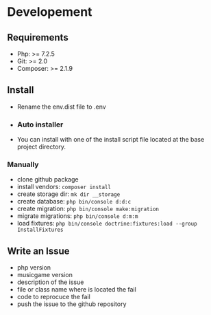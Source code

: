 # Developement

## Requirements

- Php: >= 7.2.5
- Git: >= 2.0
- Composer: >= 2.1.9

## Install

- Rename the env.dist file to .env

- ### Auto installer

- You can install with one of the install script file located at the base project directory.

### Manually

- clone github package
- install vendors:         `composer install`
- create storage dir:      `mk dir __storage`
- create database:         `php bin/console d:d:c`
- create migration:        `php bin/console make:migration`
- migrate migrations:      `php bin/console d:m:m`
- load fixtures:           `php bin/console doctrine:fixtures:load --group InstallFixtures`

## Write an Issue

- php version
- musicgame version
- description of the issue
- file or class name where is located the fail
- code to reprocuce the fail
- push the issue to the github repository
